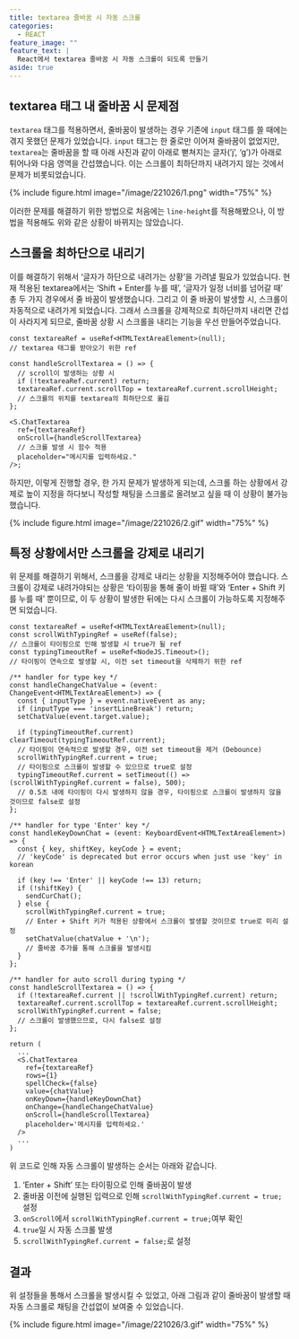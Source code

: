 ```yaml
---
title: textarea 줄바꿈 시 자동 스크롤
categories:
  - REACT
feature_image: ""
feature_text: |
  React에서 textarea 줄바꿈 시 자동 스크롤이 되도록 만들기
aside: true
---
```


## textarea 태그 내 줄바꿈 시 문제점

`textarea` 태그를 적용하면서, 줄바꿈이 발생하는 경우 기존에 `input` 태그를 쓸 때에는 겪지 못했던 문제가 있었습니다. `input` 태그는 한 줄로만 이어져 줄바꿈이 없었지만, `textarea`는 줄바꿈을 할 때 아래 사진과 같이 아래로 뻗쳐지는 글자(’j’, ‘g’)가 아래로 튀어나와 다음 영역을 간섭했습니다. 이는 스크롤이 최하단까지 내려가지 않는 것에서 문제가 비롯되었습니다.

{% include figure.html
image="/image/221026/1.png" width="75%" %}

이러한 문제를 해결하기 위한 방법으로 처음에는 `line-height`를 적용해봤으나, 이 방법을 적용해도 위와 같은 상황이 바뀌지는 않았습니다.

## 스크롤을 최하단으로 내리기

이를 해결하기 위해서 ‘글자가 하단으로 내려가는 상황’을 가려낼 필요가 있었습니다. 현재 적용된 textarea에서는 ‘Shift + Enter를 누를 때’, ‘글자가 일정 너비를 넘어갈 때’ 총 두 가지 경우에서 줄 바꿈이 발생했습니다. 그리고 이 줄 바꿈이 발생할 시, 스크롤이 자동적으로 내려가게 되었습니다. 그래서 스크롤을 강제적으로 최하단까지 내리면 간섭이 사라지게 되므로, 줄바꿈 상황 시 스크롤을 내리는 기능을 우선 만들어주었습니다.

```tsx
const textareaRef = useRef<HTMLTextAreaElement>(null);
// textarea 태그를 받아오기 위한 ref

const handleScrollTextarea = () => {
  // scroll이 발생하는 상황 시
  if (!textareaRef.current) return;
  textareaRef.current.scrollTop = textareaRef.current.scrollHeight;
  // 스크롤의 위치를 textarea의 최하단으로 옮김
};

<S.ChatTextarea
  ref={textareaRef}
  onScroll={handleScrollTextarea}
  // 스크롤 발생 시 함수 적용
  placeholder="메시지를 입력하세요."
/>;
```

하지만, 이렇게 진행할 경우, 한 가지 문제가 발생하게 되는데, 스크롤 하는 상황에서 강제로 높이 지정을 하다보니 작성할 채팅을 스크롤로 올려보고 싶을 때 이 상황이 불가능했습니다.

{% include figure.html
image="/image/221026/2.gif" width="75%" %}

## 특정 상황에서만 스크롤을 강제로 내리기

위 문제를 해결하기 위해서, 스크롤을 강제로 내리는 상황을 지정해주어야 했습니다. 스크롤이 강제로 내려가야되는 상황은 ‘타이핑을 통해 줄이 바뀔 때’와 ‘Enter + Shift 키를 누를 때’ 뿐이므로, 이 두 상황이 발생한 뒤에는 다시 스크롤이 가능하도록 지정해주면 되었습니다.

```tsx
const textareaRef = useRef<HTMLTextAreaElement>(null);
const scrollWithTypingRef = useRef(false);
// 스크롤이 타이핑으로 인해 발생할 시 true가 될 ref
const typingTimeoutRef = useRef<NodeJS.Timeout>();
// 타이핑이 연속으로 발생할 시, 이전 set timeout을 삭제하기 위한 ref

/** handler for type key */
const handleChangeChatValue = (event: ChangeEvent<HTMLTextAreaElement>) => {
  const { inputType } = event.nativeEvent as any;
  if (inputType === 'insertLineBreak') return;
  setChatValue(event.target.value);

  if (typingTimeoutRef.current) clearTimeout(typingTimeoutRef.current);
  // 타이핑이 연속적으로 발생할 경우, 이전 set timeout을 제거 (Debounce)
  scrollWithTypingRef.current = true;
  // 타이핑으로 스크롤이 발생할 수 있으므로 true로 설정
  typingTimeoutRef.current = setTimeout(() => (scrollWithTypingRef.current = false), 500);
  // 0.5초 내에 타이핑이 다시 발생하지 않을 경우, 타이핑으로 스크롤이 발생하지 않을 것이므로 false로 설정
};

/** handler for type 'Enter' key */
const handleKeyDownChat = (event: KeyboardEvent<HTMLTextAreaElement>) => {
  const { key, shiftKey, keyCode } = event;
  // 'keyCode' is deprecated but error occurs when just use 'key' in korean

  if (key !== 'Enter' || keyCode !== 13) return;
  if (!shiftKey) {
    sendCurChat();
  } else {
    scrollWithTypingRef.current = true;
    // Enter + Shift 키가 적용된 상황에서 스크롤이 발생할 것이므로 true로 미리 설정
    setChatValue(chatValue + '\n');
    // 줄바꿈 추가를 통해 스크롤을 발생시킴
  }
};

/** handler for auto scroll during typing */
const handleScrollTextarea = () => {
  if (!textareaRef.current || !scrollWithTypingRef.current) return;
  textareaRef.current.scrollTop = textareaRef.current.scrollHeight;
  scrollWithTypingRef.current = false;
  // 스크롤이 발생했으므로, 다시 false로 설정
};

return (
  ...
  <S.ChatTextarea
    ref={textareaRef}
    rows={1}
    spellCheck={false}
    value={chatValue}
    onKeyDown={handleKeyDownChat}
    onChange={handleChangeChatValue}
    onScroll={handleScrollTextarea}
    placeholder='메시지를 입력하세요.'
  />
  ...
)
```

위 코드로 인해 자동 스크롤이 발생하는 순서는 아래와 같습니다.

1. ‘Enter + Shift’ 또는 타이핑으로 인해 줄바꿈이 발생
2. 줄바꿈 이전에 실행된 입력으로 인해 `scrollWithTypingRef.current = true;` 설정
3. `onScroll`에서 `scrollWithTypingRef.current = true;`여부 확인
4. `true`일 시 자동 스크롤 발생
5. `scrollWithTypingRef.current = false;`로 설정

## 결과

위 설정들을 통해서 스크롤을 발생시킬 수 있었고, 아래 그림과 같이 줄바꿈이 발생할 때 자동 스크롤로 채팅을 간섭없이 보여줄 수 있었습니다.

{% include figure.html
image="/image/221026/3.gif" width="75%" %}
